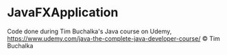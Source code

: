 # JavaFXApplication

Code done during Tim Buchalka's Java course on Udemy,
https://www.udemy.com/java-the-complete-java-developer-course/
© Tim Buchalka
